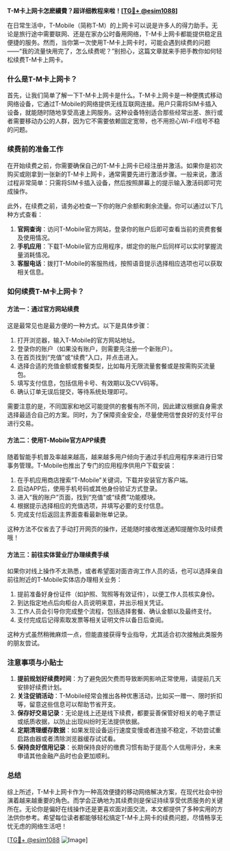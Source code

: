 **T-M卡上网卡怎麽續費？超详细教程来啦！[[TG💪+ @esim1088](https://t.me/s/esim1088)]**

在日常生活中，T-Mobile（简称T-M）的上网卡可以说是许多人的得力助手。无论是旅行途中需要联网、还是在家办公时备用网络，T-M卡上网卡都能提供稳定且便捷的服务。然而，当你第一次使用T-M卡上网卡时，可能会遇到续费的问题——“我的流量快用完了，怎么续费呢？”别担心，这篇文章就来手把手教你如何轻松续费T-M卡上网卡。

### 什么是T-M卡上网卡？

首先，让我们简单了解一下T-M卡上网卡是什么。T-M卡上网卡是一种便携式移动网络设备，它通过T-Mobile的网络提供无线互联网连接。用户只需将SIM卡插入设备，就能随时随地享受高速上网服务。这种设备特别适合那些经常出差、旅行或者需要移动办公的人群，因为它不需要依赖固定宽带，也不用担心Wi-Fi信号不稳的问题。

### 续费前的准备工作

在开始续费之前，你需要确保自己的T-M卡上网卡已经注册并激活。如果你是初次购买或刚拿到一张新的T-M卡上网卡，通常需要先进行激活步骤。一般来说，激活过程非常简单：只需将SIM卡插入设备，然后按照屏幕上的提示输入激活码即可完成操作。

此外，在续费之前，请务必检查一下你的账户余额和剩余流量。你可以通过以下几种方式查看：

1. **官网查询**：访问T-Mobile官方网站，登录你的账户后即可查看当前的资费套餐及使用情况。
2. **手机应用**：下载T-Mobile官方应用程序，绑定你的账户后同样可以实时掌握流量消耗情况。
3. **客服电话**：拨打T-Mobile的客服热线，按照语音提示选择相应选项也可以获取相关信息。

### 如何续费T-M卡上网卡？

#### 方法一：通过官方网站续费

这是最常见也是最方便的一种方式。以下是具体步骤：

1. 打开浏览器，输入T-Mobile的官方网站地址。
2. 登录你的账户（如果没有账户，则需要先注册一个新账户）。
3. 在首页找到“充值”或“续费”入口，并点击进入。
4. 选择合适的充值金额或套餐类型，比如每月无限流量套餐或是按需购买流量包。
5. 填写支付信息，包括信用卡号、有效期以及CVV码等。
6. 确认订单无误后提交，等待系统处理即可。

需要注意的是，不同国家和地区可能提供的套餐有所不同，因此建议根据自身需求选择最适合自己的方案。同时，为了保障资金安全，尽量使用信誉良好的支付平台进行交易。

#### 方法二：使用T-Mobile官方APP续费

随着智能手机普及率越来越高，越来越多用户倾向于通过手机应用程序来进行日常事务管理。T-Mobile也推出了专门的应用程序供用户下载安装：

1. 在手机应用商店搜索“T-Mobile”关键词，下载并安装官方客户端。
2. 启动APP后，使用手机号码或其他身份验证方式登录。
3. 进入“我的账户”页面，找到“充值”或“续费”功能模块。
4. 根据提示选择相应的充值选项，并填写必要的支付信息。
5. 完成支付后返回主界面查看最新账单记录。

这种方法不仅省去了手动打开网页的操作，还能随时接收推送通知提醒你及时续费哦！

#### 方法三：前往实体营业厅办理续费手续

如果你对线上操作不太熟悉，或者希望面对面咨询工作人员的话，也可以选择亲自前往附近的T-Mobile实体店办理相关业务：

1. 提前准备好身份证件（如护照、驾照等有效证件），以便工作人员核实身份。
2. 到达指定地点后向柜台人员说明来意，并出示相关凭证。
3. 工作人员会引导你完成整个流程，包括选择套餐、确认金额以及最终支付。
4. 支付完成后记得索取发票等相关证明文件以备日后查阅。

这种方式虽然稍微麻烦一点，但能直接获得专业指导，尤其适合初次接触此类服务的朋友尝试。

### 注意事项与小贴士

1. **提前规划好续费时间**：为了避免因欠费而导致断网影响正常使用，请提前几天安排好续费计划。
2. **关注促销活动**：T-Mobile经常会推出各种优惠活动，比如买一赠一、限时折扣等，留意这些信息可以帮助节省开支。
3. **保存好交易记录**：无论是线上还是线下续费，都要妥善保管好相关的电子票证或纸质收据，以防止出现纠纷时无法提供依据。
4. **定期清理缓存数据**：如果发现设备运行速度变慢或者连接不稳定，不妨尝试重启路由器或者清除浏览器缓存试试看。
5. **保持良好信用记录**：长期保持良好的缴费习惯有助于提高个人信用评分，未来申请其他金融产品时也会更加顺利。

### 总结

综上所述，T-M卡上网卡作为一种高效便捷的移动网络解决方案，在现代社会中扮演着越来越重要的角色。而学会正确地为其续费则是保证持续享受优质服务的关键所在。无论你是偏好在线操作还是更喜欢面对面交流，本文都提供了多种实用的方法供你参考。希望每位读者都能够轻松搞定T-M卡上网卡的续费问题，尽情畅享无忧无虑的网络生活吧！

[[TG💪+ @esim1088](https://t.me/s/esim1088) ![Image](https://i.postimg.cc/4NQfJmqS/Snipaste-2025-05-13-00-14-12.png)]
